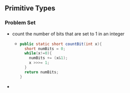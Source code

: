 ## Primitive Types

### Problem Set
- count the number of bits that are set to 1 in an integer
  - ```java
    public static short countBit(int x){
      short numBits = 0;
      while(x!=0){
        numBits += (x&1);
        x >>>= 1;
      }
      return numBits;
    }
    ```
-  

